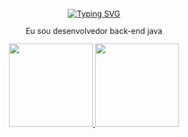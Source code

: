 <p align="center">
  <a href="https://git.io/typing-svg">
    <img src="https://readme-typing-svg.demolab.com?font=Fira+Code&weight=600&size=25&pause=1000&color=0000ff&random=false&width=435&height=40&lines=Ol%C3%A1%2C+eu+sou+Luis+Henrique!+%E2%98%95%F0%9F%92%BB%F0%9F%8C%9" alt="Typing SVG">
  </a>
</p>
<div align="center">

 Eu sou desenvolvedor back-end java

 </div>
<div align="center">
  <a href="https://https://github.com/luisinho123-bit/LuisHenriqueSantanaArcanjo">
  <img height="150em" src="https://github-readme-stats.vercel.app/api?username=LuisHenriqueSantanaArcanjo&show_icons=true&theme=dark&include_all_commits=true&count_private=true"/>
  <img height="150em" src="https://github-readme-stats.vercel.app/api/top-langs/?username=LuisHenriqueSantanaArcanjo&layout=compact&langs_count=7&theme=dark"/>
</div>
    
